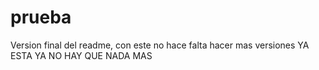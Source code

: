 # prueba
Version final del readme, con este no hace falta hacer mas versiones
YA ESTA YA NO HAY QUE NADA MAS
